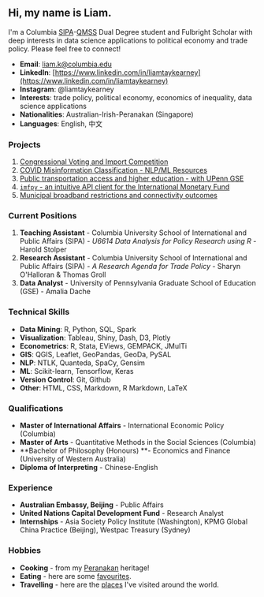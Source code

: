 ## Hi, my name is Liam. 

I'm a Columbia [SIPA](https://www.sipa.columbia.edu/)-[QMSS](https://www.qmss.columbia.edu/) Dual Degree student and Fulbright Scholar with deep interests in data science applications to political economy and trade policy. Please feel free to connect!

- **Email**: [liam.k@columbia.edu](mailto:liam.k@columbia.edu)
- **LinkedIn**: [https://www.linkedin.com/in/liamtaykearney](https://www.linkedin.com/in/liamtaykearney)
- **Instagram**: @liamtaykearney
- **Interests**: trade policy, political economy, economics of inequality, data science applications
- **Nationalities**: Australian-Irish-Peranakan (Singapore)
- **Languages**: English, 中文

### Projects

1. [Congressional Voting and Import Competition](subpages/congress_trade.md)
2. [COVID Misinformation Classification - NLP/ML Resources](subpages/covid_misinfo.md)
3. [Public transportation access and higher education - with UPenn GSE](https://github.com/ltk2118/philadelphia-gis)
4. [`imfpy` - an intuitive API client for the International Monetary Fund](subpages/imfpy.md)
5. [Municipal broadband restrictions and connectivity outcomes](subpages/broadband.md)

### Current Positions

1. **Teaching Assistant** -  Columbia University School of International and Public Affairs (SIPA) - *U6614 Data Analysis for Policy Research using R* - Harold Stolper
2. **Research Assistant** - Columbia University School of International and Public Affairs (SIPA) - *A Research Agenda for Trade Policy* - Sharyn O'Halloran & Thomas Groll
3. **Data Analyst** - University of Pennsylvania Graduate School of Education (GSE) - Amalia Dache

### Technical Skills

- **Data Mining**: R, Python, SQL, Spark
- **Visualization**: Tableau, Shiny, Dash, D3, Plotly
- **Econometrics**: R, Stata, EViews, GEMPACK, JMulTi
- **GIS**: QGIS, Leaflet, GeoPandas, GeoDa, PySAL
- **NLP**: NTLK, Quanteda, SpaCy, Gensim
- **ML**: Scikit-learn, Tensorflow, Keras
- **Version Control**: Git, Github
- **Other**: HTML, CSS, Markdown, R Markdown, LaTeX

### Qualifications

* **Master of International Affairs** - International Economic Policy (Columbia)
* **Master of Arts** - Quantitative Methods in the Social Sciences (Columbia)
* **Bachelor of Philosophy (Honours) **- Economics and Finance (University of Western Australia)
* **Diploma of Interpreting** - Chinese-English

### Experience

* **Australian Embassy, Beijing** - Public Affairs
* **United Nations Capital Development Fund** - Research Analyst
* **Internships** - Asia Society Policy Institute (Washington), KPMG Global China Practice (Beijing), Westpac Treasury (Sydney)

### Hobbies

* **Cooking** - from my [Peranakan](https://en.wikipedia.org/wiki/Peranakan_cuisine#:~:text=Peranakan%20cuisine%20or%20Nyonya%20cuisine,inter%2Dmarrying%20with%20local%20Malays.&text=The%20cuisine%20combines%20Chinese%2C%20Malay,South%20Indian%2C%20and%20other%20influences.) heritage!
* **Eating** - here are some [favourites](subpages/places.md).
* **Travelling** - here are the [places](subpages/places.md) I've visited around the world.


